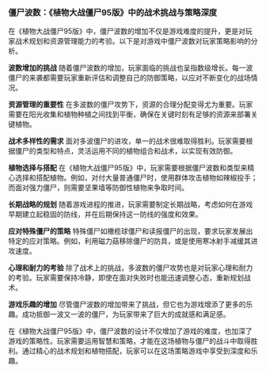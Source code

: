 ### 僵尸波数：《植物大战僵尸95版》中的战术挑战与策略深度

在《植物大战僵尸95版》中，僵尸波数的增加不仅是游戏难度的提升，更是对玩家战术规划和资源管理能力的考验。以下是对游戏中僵尸波数对玩家策略影响的分析。

**波数增加的挑战**
随着僵尸波数的增加，玩家面临的挑战也呈指数级增长。每一波僵尸的来袭都需要玩家重新评估和调整自己的防御策略，以应对不断变化的战场情况。

**资源管理的重要性**
在多波数的僵尸攻势下，资源的合理分配变得尤为重要。玩家需要在阳光收集和植物种植之间找到平衡，确保在关键时刻有足够的资源来部署关键植物。

**战术多样性的需求**
面对多波僵尸的进攻，单一的战术很难取得胜利。玩家需要根据僵尸的类型和特点，灵活运用不同的植物组合和战术，以实现有效防御。

**植物选择与搭配**
在《植物大战僵尸95版》中，玩家需要根据僵尸波数和类型来精心选择和搭配植物。例如，对付大量普通僵尸时，使用群体攻击植物如辣椒投手；而面对强力僵尸，则需要坚果墙等防御性植物来争取时间。

**长期战略的规划**
随着游戏进程的推进，玩家需要制定长期战略，考虑如何在游戏早期建立起稳固的防线，并在后期保持这一防线的强度和效果。

**应对特殊僵尸的策略**
特殊僵尸如橄榄球僵尸和读报僵尸的出现，要求玩家发展出特定的应对策略。例如，利用磁力菇移除僵尸的防具，或是使用寒冰射手减缓其进攻速度。

**心理和耐力的考验**
除了战术上的挑战，多波数的僵尸攻势也是对玩家心理和耐力的考验。玩家需要保持冷静，即使在面对失败时也能迅速调整心态，重新规划战术。

**游戏乐趣的增加**
尽管僵尸波数的增加带来了挑战，但它也为游戏增添了更多的乐趣。成功抵御一波又一波的僵尸，为玩家带来了巨大的成就感和满足感。

在《植物大战僵尸95版》中，僵尸波数的设计不仅增加了游戏的难度，也加深了游戏的策略性。玩家需要运用智慧和策略，才能在这场植物与僵尸的战斗中取得胜利。通过精心的战术规划和植物搭配，玩家可以在这场策略游戏中享受到深度和乐趣。